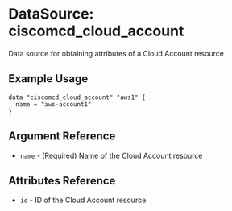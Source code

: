 # DataSource: ciscomcd_cloud_account
Data source for obtaining attributes of a Cloud Account resource

## Example Usage
```hcl
data "ciscomcd_cloud_account" "aws1" {
  name = "aws-account1"
}
```

## Argument Reference
* `name` - (Required) Name of the Cloud Account resource

## Attributes Reference
* `id` - ID of the Cloud Account resource
